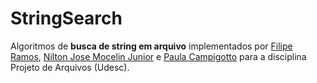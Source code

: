 # StringSearch

Algoritmos de **busca de string em arquivo** implementados por [Filipe Ramos](https://github.com/fil1pe/), [Nilton Jose Mocelin Junior](https://github.com/NiltonMocelin/) e [Paula Campigotto](https://github.com/paulacampigotto/) para a disciplina Projeto de Arquivos (Udesc).
